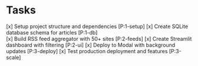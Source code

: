 # Tasks

[x] Setup project structure and dependencies [P:1-setup]
[x] Create SQLite database schema for articles [P:1-db]  
[x] Build RSS feed aggregator with 50+ sites [P:2-feeds]
[x] Create Streamlit dashboard with filtering [P:2-ui]
[x] Deploy to Modal with background updates [P:3-deploy]
[x] Test production deployment and features [P:3-scale]